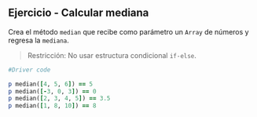 ## Ejercicio - Calcular mediana

Crea el método `median` que recibe como parámetro un `Array` de números y regresa la `mediana`.

>Restricción: No usar estructura condicional `if-else`.


```ruby
#Driver code

p median([4, 5, 6]) == 5
p median([-3, 0, 3]) == 0
p median([2, 3, 4, 5]) == 3.5
p median([1, 8, 10]) == 8
```